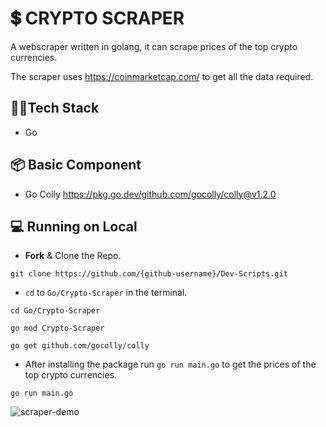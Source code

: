 # 💲 **CRYPTO SCRAPER**
A webscraper written in golang, it can scrape prices of the top crypto currencies.

The scraper uses https://coinmarketcap.com/ to get all the data required.

## **👩‍💻Tech Stack**
- Go

## **📦 Basic Component**

- Go Colly https://pkg.go.dev/github.com/gocolly/colly@v1.2.0

## **💻 Running on Local**

- **Fork** & Clone the Repo.
```
git clone https://github.com/{github-username}/Dev-Scripts.git
```
- `cd` to `Go/Crypto-Scraper` in the terminal.
```
cd Go/Crypto-Scraper
```
```
go mod Crypto-Scraper
```
```
go get github.com/gocolly/colly
```
- After installing the package run `go run main.go` to get the prices of the top crypto currencies.
```
go run main.go
```

![scraper-demo](https://user-images.githubusercontent.com/87603425/156574440-1a38d6d1-a5da-468c-8467-b4837adf692b.gif)
